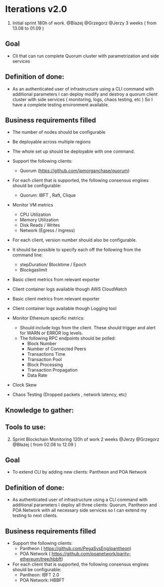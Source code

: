 # Iterations v2.0

1. Initial sprint 180h of work. @Blazej @Grzegorz @Jerzy ​3 weeks ( from 13.08 to 01.09 )

## Goal

 - Cli that can run complete Quorum cluster with parametrization and side services

## Definition of done:

- As an authenticated user of infrastructure
using a CLI command with additional parameters
I can deploy modify and destroy a quorum client cluster with side services ( monitoring, logs, chaos testing, etc )
So I have a complete testing environment available.

## Business requirements filled

- The number of nodes should be configurable
- Be deployable across multiple regions
- The whole set up should be deployable with one command.
- Support the following clients:
    - Quorum (https://github.com/jpmorganchase/quorum)
- For each client that is supported, the following consensus engines should be configurable:
    - Quorum: IBFT , Raft, Clique
- Monitor VM metrics
    - CPU Utilization
    - Memory Utilization
    - Disk Reads / Writes
    - Network (Egress / Ingress)

- For each client, version number should also be configurable.
- It should be possible to specify each off the following from the
command line:
    - stepDuration/ Blocktime / Epoch
    - Blockgaslimit
- Basic client metrics from relevant exporter
- Client container logs available though AWS CloudWatch
- Basic client metrics from relevant exporter
- Client container logs available though Logging tool
- Monitor Ethereum specific metrics:
    - Should include logs from the client. These should trigger and alert for WARN or ERROR log levels.
    - The following RPC endpoints should be polled: 
        - Block Number
        - Number of Connected Peers 
        - Transactions Time
        - Transaction Pool
        - Block Processing
        - Transaction Propagation 
        - Data Rate
- Clock Skew
- Chaos Testing (Dropped packets , network latency, etc)


## Knowledge to gather:


## Tools to use: 


2. Sprint ​Blockchain Monitoring​ 120h of work 2 weeks @Jerzy @Grzegorz @Błażej ​( from 02.08 to 12.09 )

## Goal 

- To extend CLI by adding new clients: Pantheon and POA Network

## Definition of done:
- As authenticated user of infrastructure
using a CLI command with additional parameters
I deploy all three clients: Quorum, Pantheon and POA Network with all necessary side services
so I can extend my testing to next clients.

## Business requirements filled

- Support the following clients:
    - Pantheon (​ https://github.com/PegaSysEng/pantheon​ ) 
    -  POA Network
(​ https://github.com/poanetwork/parity-ethereum/tree/hbbft​ )
-  For each client that is supported, the following consensus engines should be configurable:
    - Pantheon: IBFT 2.0 
    -  POA Network: HBBFT